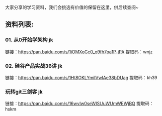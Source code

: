 大家分享的学习资料，我们会挑选有价值的保留在这里，供后续查阅~  

## 资料列表:

### 01. 从0开始学架构 jk

链接：https://pan.baidu.com/s/1iOMXoGc0_o9fh7pa1P-jPA 
提取码：wnjz 

### 02. 硅谷产品实战36讲 jk

链接：https://pan.baidu.com/s/1Ht8OKLYmilVwIAe38bDUag 
提取码：kh39 

### 玩转git三剑客 jk
链接：https://pan.baidu.com/s/16wvIw0seWISUuWUmWEWjBQ 
提取码：hskm 
